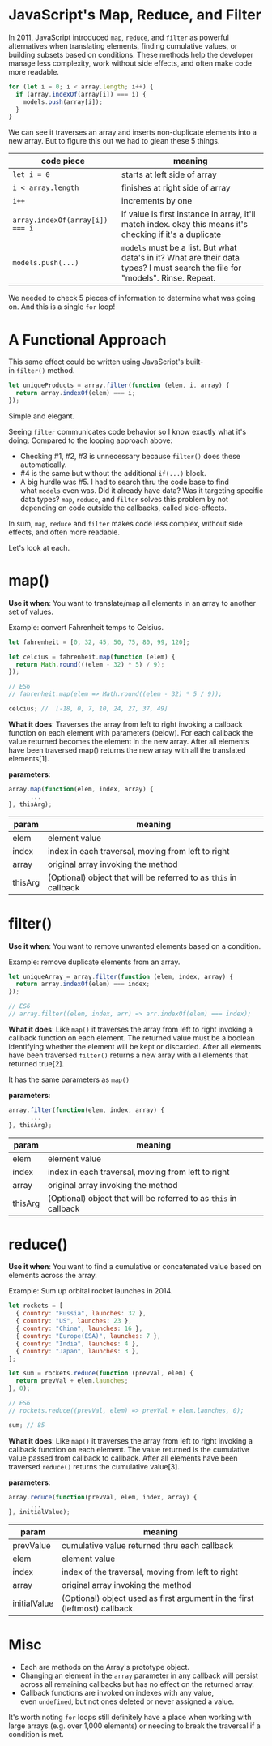 # JavaScript's Map, Reduce, and Filter

In 2011, JavaScript introduced `map`, `reduce`, and `filter` as powerful alternatives when translating elements, finding cumulative values, or building subsets based on conditions. These methods help the developer manage less complexity, work without side effects, and often make code more readable.

```js
for (let i = 0; i < array.length; i++) {
  if (array.indexOf(array[i]) === i) {
    models.push(array[i]);
  }
}
```

We can see it traverses an array and inserts non-duplicate elements into a new array. But to figure this out we had to glean these 5 things.

| code piece                      | meaning                                                                                                                        |
| ------------------------------- | ------------------------------------------------------------------------------------------------------------------------------ |
| `let i = 0`                     | starts at left side of array                                                                                                   |
| `i < array.length`              | finishes at right side of array                                                                                                |
| `i++`                           | increments by one                                                                                                              |
| `array.indexOf(array[i]) === i` | if value is first instance in array, it'll match index. okay this means it's checking if it's a duplicate                      |
| `models.push(...)`              | `models` must be a list. But what data's in it? What are their data types? I must search the file for "models". Rinse. Repeat. |

We needed to check 5 pieces of information to determine what was going on. And this is a single `for` loop!

# A Functional Approach

This same effect could be written using JavaScript's built-in `filter()` method.

```js
let uniqueProducts = array.filter(function (elem, i, array) {
  return array.indexOf(elem) === i;
});
```

Simple and elegant.

Seeing `filter` communicates code behavior so I know exactly what it's doing. Compared to the looping approach above:

- Checking #1, #2, #3 is unnecessary because `filter()` does these automatically.
- \#4 is the same but without the additional `if(...)` block.
- A big hurdle was #5. I had to search thru the code base to find what `models` even was. Did it already have data? Was it targeting specific data types? `map`, `reduce`, and `filter` solves this problem by not depending on code outside the callbacks, called side-effects.

In sum, `map`, `reduce` and `filter` makes code less complex, without side effects, and often more readable.

Let's look at each.

# map()

**Use it when**: You want to translate/map all elements in an array to another set of values.

Example: convert Fahrenheit temps to Celsius.

```js
let fahrenheit = [0, 32, 45, 50, 75, 80, 99, 120];

let celcius = fahrenheit.map(function (elem) {
  return Math.round(((elem - 32) * 5) / 9);
});

// ES6
// fahrenheit.map(elem => Math.round((elem - 32) * 5 / 9));

celcius; //  [-18, 0, 7, 10, 24, 27, 37, 49]
```

**What it does**: Traverses the array from left to right invoking a callback function on each element with parameters (below). For each callback the value returned becomes the element in the new array. After all elements have been traversed map() returns the new array with all the translated elements[1].

**parameters**:

```js
array.map(function(elem, index, array) {
      ...
}, thisArg);

```

| param   | meaning                                                          |
| ------- | ---------------------------------------------------------------- |
| elem    | element value                                                    |
| index   | index in each traversal, moving from left to right               |
| array   | original array invoking the method                               |
| thisArg | (Optional) object that will be referred to as `this` in callback |

# filter()

**Use it when**: You want to remove unwanted elements based on a condition.

Example: remove duplicate elements from an array.

```js
let uniqueArray = array.filter(function (elem, index, array) {
  return array.indexOf(elem) === index;
});

// ES6
// array.filter((elem, index, arr) => arr.indexOf(elem) === index);
```

**What it does**: Like `map()` it traverses the array from left to right invoking a callback function on each element. The returned value must be a boolean identifying whether the element will be kept or discarded. After all elements have been traversed `filter()` returns a new array with all elements that returned true[2].

It has the same parameters as `map()`

**parameters**:

```js
array.filter(function(elem, index, array) {
      ...
}, thisArg);

```

| param   | meaning                                                          |
| ------- | ---------------------------------------------------------------- |
| elem    | element value                                                    |
| index   | index in each traversal, moving from left to right               |
| array   | original array invoking the method                               |
| thisArg | (Optional) object that will be referred to as `this` in callback |

# reduce()

**Use it when**: You want to find a cumulative or concatenated value based on elements across the array.

Example: Sum up orbital rocket launches in 2014.

```js
let rockets = [
  { country: "Russia", launches: 32 },
  { country: "US", launches: 23 },
  { country: "China", launches: 16 },
  { country: "Europe(ESA)", launches: 7 },
  { country: "India", launches: 4 },
  { country: "Japan", launches: 3 },
];

let sum = rockets.reduce(function (prevVal, elem) {
  return prevVal + elem.launches;
}, 0);

// ES6
// rockets.reduce((prevVal, elem) => prevVal + elem.launches, 0);

sum; // 85
```

**What it does**: Like `map()` it traverses the array from left to right invoking a callback function on each element. The value returned is the cumulative value passed from callback to callback. After all elements have been traversed `reduce()` returns the cumulative value[3].

**parameters**:

```js
array.reduce(function(prevVal, elem, index, array) {
      ...
}, initialValue);

```

| param        | meaning                                                                    |
| ------------ | -------------------------------------------------------------------------- |
| prevValue    | cumulative value returned thru each callback                               |
| elem         | element value                                                              |
| index        | index of the traversal, moving from left to right                          |
| array        | original array invoking the method                                         |
| initialValue | (Optional) object used as first argument in the first (leftmost) callback. |

# Misc

- Each are methods on the Array's prototype object.
- Changing an element in the `array` parameter in any callback will persist across all remaining callbacks but has no effect on the returned array.
- Callback functions are invoked on indexes with any value, even `undefined`, but not ones deleted or never assigned a value.

It's worth noting `for` loops still definitely have a place when working with large arrays (e.g. over 1,000 elements) or needing to break the traversal if a condition is met.

